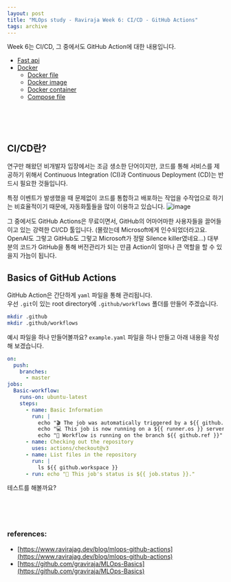 ```yaml
---
layout: post
title: "MLOps study - Raviraja Week 6: CI/CD - GitHub Actions"
tags: archive
---
```


Week 6는 CI/CD, 그 중에서도 GitHub Action에 대한 내용입니다. 
- [Fast api](#fast-api)
- [Docker](#docker)
  - [Docker file](#docker-file)
  - [Docker image](#docker-image)
  - [Docker container](#docker-container)
  - [Compose file](#compose-file)

<br><br><br>

## CI/CD란?

연구만 해왔던 비개발자 입장에서는 조금 생소한 단어이지만, 코드를 통해 서비스를 제공하기 위해서 Continuous Integration (CI)과 Continuous Deployment (CD)는 반드시 필요한 것들입니다. 


특정 이벤트가 발생했을 때 문제없이 코드를 통합하고 배포하는 작업을 수작업으로 하기는 비효율적이기 때문에, 자동화툴들을 많이 이용하고 있습니다. 
![image](https://www.ravirajag.dev/_next/image?url=%2Fstatic%2Fimages%2Fcicd%2Fbasic_flow.png&w=2048&q=75)

그 중에서도 GitHub Actions은 무료이면서, GitHub의 어마어마한 사용자들을 끌어들이고 있는 강력한 CI/CD 툴입니다. (몰랐는데 Microsoft에게 인수되었더라고요. OpenAI도 그렇고 GitHub도 그렇고 Microsoft가 정말 Silence killer였네요...) 대부분의 코드가 GitHub을 통해 버전관리가 되는 만큼 Action이 얼마나 큰 역할을 할 수 있을지 가늠이 됩니다.

## Basics of GitHub Actions

GitHub Action은 간단하게 `yaml` 파일을 통해 관리됩니다.  
우선 `.git`이 있는 root directory에 `.github/workflows` 폴더를 만들어 주겠습니다.
```bash
mkdir .github
mkdir .github/workflows
```

예시 파일을 하나 만들어볼까요? `example.yaml` 파일을 하나 만들고 아래 내용을 작성해 보겠습니다.
```yaml
on:
  push:
    branches:
      - master
jobs:
  Basic-workflow:
    runs-on: ubuntu-latest
    steps:
      - name: Basic Information
        run: |
          echo "🎬 The job was automatically triggered by a ${{ github.event_name }} event."
          echo "💻 This job is now running on a ${{ runner.os }} server hosted by GitHub!"
          echo "🎋 Workflow is running on the branch ${{ github.ref }}"
      - name: Checking out the repository
        uses: actions/checkout@v3
      - name: List files in the repository
        run: |
          ls ${{ github.workspace }}
      - run: echo "🍏 This job's status is ${{ job.status }}."
```

테스트를 해볼까요?

<br><br><br>


<h3> references: </h3>

* [https://www.ravirajag.dev/blog/mlops-github-actions](https://www.ravirajag.dev/blog/mlops-github-actions)
* [https://github.com/graviraja/MLOps-Basics](https://github.com/graviraja/MLOps-Basics)

